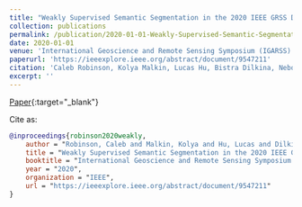 ```yaml
---
title: "Weakly Supervised Semantic Segmentation in the 2020 IEEE GRSS Data Fusion Contest"
collection: publications
permalink: /publication/2020-01-01-Weakly-Supervised-Semantic-Segmentation-in-the-2020-IEEE-GRSS-Data-Fusion-Contest
date: 2020-01-01
venue: 'International Geoscience and Remote Sensing Symposium (IGARSS)'
paperurl: 'https://ieeexplore.ieee.org/abstract/document/9547211'
citation: 'Caleb Robinson, Kolya Malkin, Lucas Hu, Bistra Dilkina, Nebojsa Jojic. &quot;Weakly Supervised Semantic Segmentation in the 2020 IEEE GRSS Data Fusion Contest.&quot; International Geoscience and Remote Sensing Symposium (IGARSS), 2020.'
excerpt: ''
---
```

[Paper](https://ieeexplore.ieee.org/abstract/document/9547211){:target="_blank"}


Cite as: 
```bibtex
@inproceedings{robinson2020weakly,
    author = "Robinson, Caleb and Malkin, Kolya and Hu, Lucas and Dilkina, Bistra and Jojic, Nebojsa",
    title = "Weakly Supervised Semantic Segmentation in the 2020 IEEE GRSS Data Fusion Contest",
    booktitle = "International Geoscience and Remote Sensing Symposium (IGARSS)",
    year = "2020",
    organization = "IEEE",
    url = "https://ieeexplore.ieee.org/abstract/document/9547211"
}
```